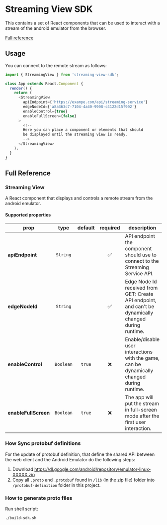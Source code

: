 # Streaming View SDK
This contains a set of React components that can be used to interact with a stream of the android emulator from the browser.

[Full reference](#full-reference)

## Usage
You can connect to the remote stream as follows:

```js
import { StreamingView } from 'streaming-view-sdk';

class App extends React.Component {
  render() {
    return (
      <StreamingView
        apiEndpoint={'https://exampe.com/api/streaming-service'}
        edgeNodeId={'a8a363c7-7104-4a40-9908-c4122d15f902'}
        enableControl={true}
        enableFullScreen={false}
      >
        <!-- 
        Here you can place a component or elements that should
        be displayed until the streaming view is ready.
        -->
      </StreamingView>
    );   
  }
}
```
## Full Reference

### Streaming View
A React component that displays and controls a remote stream from the android emulator.

#### Supported properties
| prop                   |          type           |                      default                      |      required      | description                                                                                              |
| ---------------------- | :---------------------: | :-----------------------------------------------: | :----------------: | -------------------------------------------------------------------------------------------------------- |
| **apiEndpoint**        |        `String`         |                                                   | :white_check_mark: | API endpoint the component should use to connect to the Streaming Service API.                           |
| **edgeNodeId**         |        `String`         |                                                   | :white_check_mark: | Edge Node Id received from GET: Create API endpoint, and can't be dynamically changed during runtime.    |
| **enableControl**      |        `Boolean`        |                      `true`                       |        :x:         | Enable/disable user interactions with the game, can be dynamically changed during runtime.               |
| **enableFullScreen**   |        `Boolean`        |                      `true`                       |        :x:         | The app will put the stream in full-screen mode after the first user interaction.                        |


### How Sync protobuf definitions
For the update of protobuf definition, that define the shared API
between the web client and the Android Emulator do the following steps:

1. Download https://dl.google.com/android/repository/emulator-linux-XXXXX.zip
2. Copy all `.proto` and `.protobuf` found in `/lib` (in the zip file) folder into `/protobuf-definition` folder in this project.

### How to generate proto files
Run shell script:
```
./build-sdk.sh
```